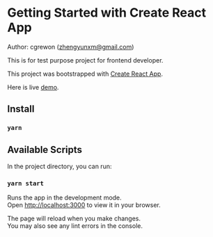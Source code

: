 # Getting Started with Create React App

Author: cgrewon (zhengyunxm@gmail.com)

This is for test purpose project for frontend developer.

This project was bootstrapped with [Create React App](https://github.com/facebook/create-react-app).

Here is live [demo](https://react-fe-test-cgrewon-hjhq.vercel.app/).

## Install 

### `yarn`


## Available Scripts



In the project directory, you can run:

### `yarn start`

Runs the app in the development mode.\
Open [http://localhost:3000](http://localhost:3000) to view it in your browser.

The page will reload when you make changes.\
You may also see any lint errors in the console.

